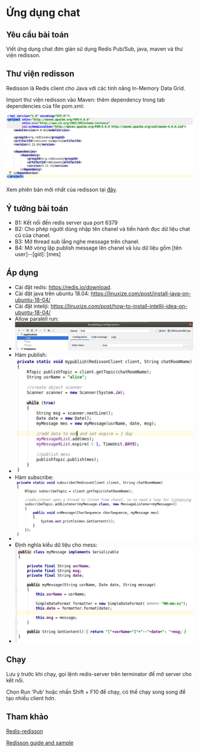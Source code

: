 # Ứng dụng chat

## Yêu cầu bài toán

Viết ứng dụng chat đơn giản sử dụng Redis Pub/Sub, java, maven và thư viện redisson.

## Thư viện redisson

Redisson là Redis client cho Java với các tính năng In-Memory Data Grid.

Import thư viện redisson vào Maven: thêm dependency trong tab dependencies của file pom.xml:

![alt](pic/1.png)

Xem phiên bản mới nhất của redisson tại [đây](https://search.maven.org/classic/#search%7Cga%7C1%7Cg%3A%22org.redisson%22%20AND%20a%3A%22redisson%22).

## Ý tưởng bài toán

- B1: Kết nối đến redis server qua port 6379
- B2: Cho phép người dùng nhập tên chanel và tiến hành đọc dữ liệu chat cũ của chanel.
- B3: Mở thread sub lắng nghe message trên chanel.
- B4: Mở vòng lặp publish message lên chanel và lưu dữ liệu gồm [tên user]--[giờ]: [mes]

## Áp dụng

- Cài đặt redis: https://redis.io/download.
- Cài đặt java trên ubuntu 18.04: https://linuxize.com/post/install-java-on-ubuntu-18-04/
- Cài đặt inteliji: https://linuxize.com/post/how-to-install-intellij-idea-on-ubuntu-18-04/
- Allow paralell run:
- ![alt](pic/2.png)
- Hàm publish:
- ![alt](pic/4.png)
- Hàm subscribe:
- ![alt](pic/3.png)
- Định nghĩa kiểu dữ liệu cho mess:
- ![alt](pic/5.png)

## Chạy

Lưu ý trước khi chạy, gọi lệnh redis-server trên terminator để mở server cho kết nối.

Chọn Run 'Pub' hoặc nhấn Shift + F10 để chạy, có thể chạy song song để tạo nhiều client hơn.

## Tham khảo

[Redis-redisson](https://github.com/redisson/redisson)

[Redisson guide and sample](https://www.baeldung.com/redis-redisson)
